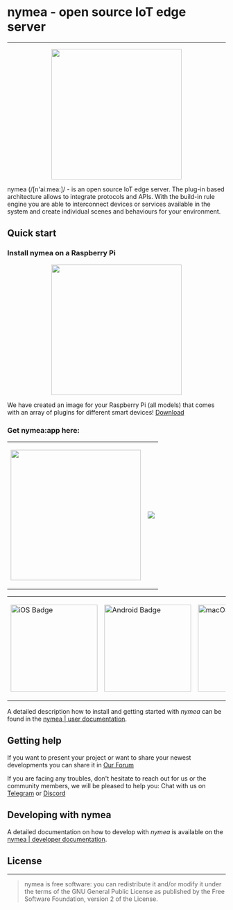 # nymea - open source IoT edge server
--------------------------------------------
<p align="center">
  <a  href="https://nymea.io">
    <img src="https://nymea.io/downloads/img/nymea-logo.svg" width=300>
  </a>
</p>

nymea (/[n'aiːmea:]/ - is an open source IoT edge server. The plug-in based architecture allows to integrate protocols and APIs. With the build-in rule engine you are able to interconnect devices or services available in the system and create individual scenes and behaviours for your environment.

## Quick start

### Install nymea on a Raspberry Pi

<p align="center">
<img src="https://nymea.io/downloads/img/nymea-pi.svg" width=300 >
</p>

We have created an image for your Raspberry Pi (all models) that comes with an array of plugins for different smart devices!
 [Download](https://downloads.nymea.io/images/raspberrypi/latest)

### Get nymea:app here:

<table align="middle">
  <tr>
    <td> 
      <p align="center">
        <img src="https://nymea.io/downloads/img/community/app-shots/ios-app.png" width=300>
      </p>
    </td>
    <td> 
      <p align="center">
        <img src="https://nymea.io/downloads/img/community/app-shots/desktop-app.png?v=1555314733">
      </p>
    </td>
  </tr>
</table>


<table align="middle">
  <tr>
    <td> 
      <p>
        <a href="https://itunes.apple.com/us/app/nymea-app/id1400810250?mt=8">
          <img border="0" align="middle" alt="iOS Badge" src="https://nymea.io/downloads/img/app-store/appstore.png" width=200>
     </p>
    </td>
    <td> 
      <p>
         <a href="https://play.google.com/store/apps/details?id=io.guh.nymeaapp&hl=en&pcampaignid=MKT-Other-global-all-co-prtnr-py-PartBadge-Mar2515-1">
         <img border="0" align="middle" alt="Android Badge" src="https://nymea.io/downloads/img/app-store/playstore.png" width=200>
     </p>
    </td>
    <td> 
      <p>
         <a href="https://downloads.nymea.io/nymea-app/nymea-app-osx-bundle.dmg">
         <img border="0" align="middle" alt="macOS Badge" src="https://nymea.io/downloads/img/app-store/macos.png" width=200">
      </p>
    </td>
    <td> 
      <p>
        <a href="https://snapcraft.io/nymea-app">
        <img border="0" align="middle" alt="Snap Badge" src="https://nymea.io/downloads/img/app-store/snap-store.png" width=200>
      </p>
    </td>
    <td> 
      <p>
        <a href="https://downloads.nymea.io/nymea-app/nymea-app-win-installer.exe">
        <img border="0" align="middle" alt="Windows Badge" src="https://nymea.io/downloads/img/app-store/windows.svg" width=200>
      </p>
    </td>
  </tr>
</table>

A detailed description how to install and getting started with *nymea* can be found in the [nymea | user documentation](https://nymea.io/documentation/users/installation/getting-started).


## Getting help

If you want to present your project or want to share your newest developments you can share it in
[Our Forum](https://forum.nymea.io)

If you are facing any troubles, don't hesitate to reach out for us or the community members, we will be pleased to help you:
Chat with us on [Telegram](http://t.me/nymeacommunity) or [Discord](https://discord.com/channels/652494572298960926/652494572298960929)

## Developing with nymea

A detailed documentation on how to develop with *nymea* is available on the [nymea | developer documentation](https://nymea.io/documentation/developers/).


## License
--------------------------------------------
> nymea is free software: you can redistribute it and/or modify it under the terms of the GNU General Public License as published by the Free Software Foundation, version 2 of the License.

